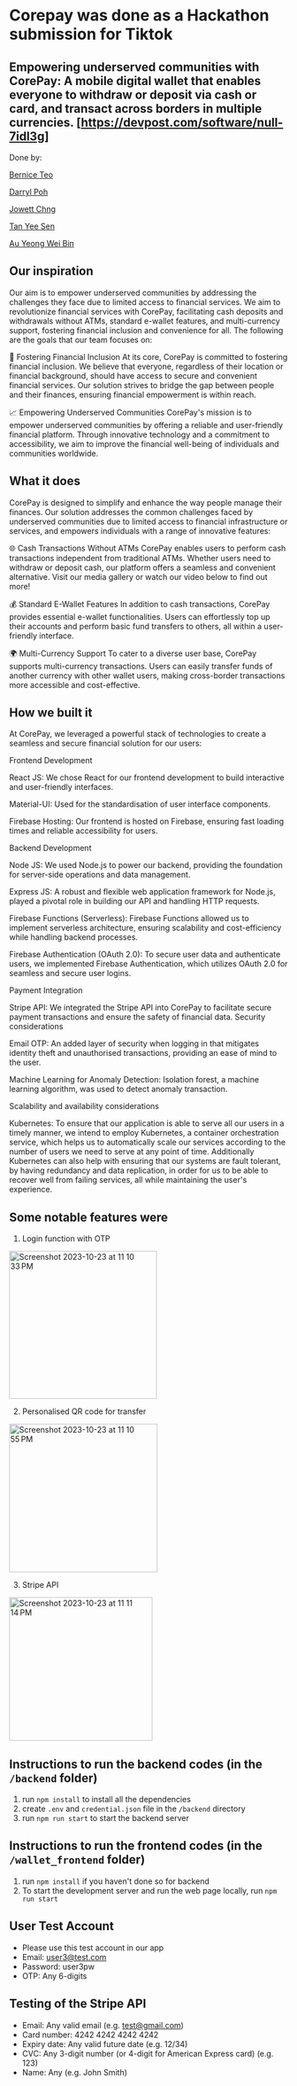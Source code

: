 
# Corepay was done as a Hackathon submission for Tiktok 

## Empowering underserved communities with CorePay: A mobile digital wallet that enables everyone to withdraw or deposit via cash or card, and transact across borders in multiple currencies. [https://devpost.com/software/null-7idl3g]

Done by: 

[Bernice Teo](https://github.com/bernicesmu)

[Darryl Poh](https://github.com/darrylpoh)

[Jowett Chng](https://github.com/JowettC)

[Tan Yee Sen](https://github.com/ystan98)

[Au Yeong Wei Bin](https://github.com/auyeongweibin)

## Our inspiration
Our aim is to empower underserved communities by addressing the challenges they face due to limited access to financial services. We aim to revolutionize financial services with CorePay, facilitating cash deposits and withdrawals without ATMs, standard e-wallet features, and multi-currency support, fostering financial inclusion and convenience for all. The following are the goals that our team focuses on:

🚀 Fostering Financial Inclusion At its core, CorePay is committed to fostering financial inclusion. We believe that everyone, regardless of their location or financial background, should have access to secure and convenient financial services. Our solution strives to bridge the gap between people and their finances, ensuring financial empowerment is within reach.

📈 Empowering Underserved Communities CorePay's mission is to empower underserved communities by offering a reliable and user-friendly financial platform. Through innovative technology and a commitment to accessibility, we aim to improve the financial well-being of individuals and communities worldwide.

## What it does
CorePay is designed to simplify and enhance the way people manage their finances. Our solution addresses the common challenges faced by underserved communities due to limited access to financial infrastructure or services, and empowers individuals with a range of innovative features:

🌐 Cash Transactions Without ATMs CorePay enables users to perform cash transactions independent from traditional ATMs. Whether users need to withdraw or deposit cash, our platform offers a seamless and convenient alternative. Visit our media gallery or watch our video below to find out more!

💰 Standard E-Wallet Features In addition to cash transactions, CorePay provides essential e-wallet functionalities. Users can effortlessly top up their accounts and perform basic fund transfers to others, all within a user-friendly interface.

🌍 Multi-Currency Support To cater to a diverse user base, CorePay supports multi-currency transactions. Users can easily transfer funds of another currency with other wallet users, making cross-border transactions more accessible and cost-effective.

## How we built it
At CorePay, we leveraged a powerful stack of technologies to create a seamless and secure financial solution for our users:

Frontend Development

React JS: We chose React for our frontend development to build interactive and user-friendly interfaces.

Material-UI: Used for the standardisation of user interface components.

Firebase Hosting: Our frontend is hosted on Firebase, ensuring fast loading times and reliable accessibility for users.

Backend Development

Node JS: We used Node.js to power our backend, providing the foundation for server-side operations and data management.

Express JS: A robust and flexible web application framework for Node.js, played a pivotal role in building our API and handling HTTP requests.

Firebase Functions (Serverless): Firebase Functions allowed us to implement serverless architecture, ensuring scalability and cost-efficiency while handling backend processes.

Firebase Authentication (OAuth 2.0): To secure user data and authenticate users, we implemented Firebase Authentication, which utilizes OAuth 2.0 for seamless and secure user logins.

Payment Integration

Stripe API: We integrated the Stripe API into CorePay to facilitate secure payment transactions and ensure the safety of financial data.
Security considerations

Email OTP: An added layer of security when logging in that mitigates identity theft and unauthorised transactions, providing an ease of mind to the user.

Machine Learning for Anomaly Detection: Isolation forest, a machine learning algorithm, was used to detect anomaly transaction.

Scalability and availability considerations

Kubernetes: To ensure that our application is able to serve all our users in a timely manner, we intend to employ Kubernetes, a container orchestration service, which helps us to automatically scale our services according to the number of users we need to serve at any point of time. Additionally Kubernetes can also help with ensuring that our systems are fault tolerant, by having redundancy and data replication, in order for us to be able to recover well from failing services, all while maintaining the user's experience.

## Some notable features were

1. Login function with OTP
<img width="267" alt="Screenshot 2023-10-23 at 11 10 33 PM" src="https://github.com/darrylpoh/payment-backend/assets/64519963/d12c38c6-5213-469a-94e0-e7f9fce208d9">

2. Personalised QR code for transfer
<img width="268" alt="Screenshot 2023-10-23 at 11 10 55 PM" src="https://github.com/darrylpoh/payment-backend/assets/64519963/e84808fd-2548-4cb0-990f-76585e252201">

3. Stripe API 
<img width="259" alt="Screenshot 2023-10-23 at 11 11 14 PM" src="https://github.com/darrylpoh/payment-backend/assets/64519963/970b6ddc-a5e3-41bf-856c-3bc5044276b1">


## Instructions to run the backend codes (in the `/backend` folder)
1. run `npm install` to install all the dependencies
2. create `.env` and `credential.json` file in the `/backend` directory 
3. run `npm run start` to start the backend server

## Instructions to run the frontend codes (in the `/wallet_frontend` folder)
1. run `npm install` if you haven't done so for backend
2. To start the development server and run the web page locally, run `npm run start`

## User Test Account
- Please use this test account in our app
- Email: user3@test.com
- Password: user3pw
- OTP: Any 6-digits

## Testing of the Stripe API 
- Email: Any valid email (e.g. test@gmail.com)
- Card number: 4242 4242 4242 4242
- Expiry date: Any valid future date (e.g. 12/34) 
- CVC: Any 3-digit number (or 4-digit for American Express card) (e.g. 123)
- Name: Any (e.g. John Smith)
